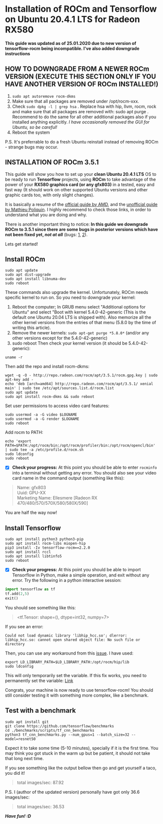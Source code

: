 # Installation of ROCm and Tensorflow on Ubuntu 20.4.1 LTS for Radeon RX580 
**This guide was updated as of  25.01.2020 due to new version of tensorflow-rocm being incompatible.  I've also added downgrade instructions**


## HOW TO DOWNGRADE FROM A NEWER ROCm VERSION (EXECUTE THIS SECTION ONLY IF YOU HAVE ANOTHER VERSION OF ROCm INSTALLED!)
1. ```sudo apt autoremove rocm-dkms```
2.  Make sure that all packages are removed under /opt/rocm-xxx.
3. Check ```sudo dpkg -l | grep hsa``` . Replace hsa with hip, llvm, rocm, rock and make sure that all packages are removed with: sudo apt purge . Recommend to do the same for all other additional packages also if you installed anything explicitly.
*I have occasionally removed the GUI for Ubuntu, so be careful!*
4. Reboot the system

P.S. It's preferrable to do a fresh Ubuntu reinstall instead of removing ROCm - strange bugs may occur.

## INSTALLATION OF ROCm 3.5.1

This guide will show you how to set up your **clean Ubuntu 20.4.1 LTS** OS to be ready to run **Tensorflow** projects, using **ROCm** to take advantage of the power of your **RX580 graphics card (or any gfx803)** in a tested, easy and fast way (It should work on other supported Ubuntu versions and other graphic cards too, with only slight changes).

It is basically a resume of the [official guide by AMD](https://rocmdocs.amd.com/en/latest/Installation_Guide/Installation-Guide.html), and the [unofficial guide by Mathieu Poliquin](https://www.videogames.ai/Install-ROCM-Machine-Learning-AMD-GPU). I highly recommend to check those links, in order to understand what you are doing and why.

There is another important thing to notice: **In this guide we downgrade ROCm to 3.5.1 since there are some bugs in posterior versions which have not been fixed yet, *not at all*** (bugs: [1](https://github.com/RadeonOpenCompute/ROCm/issues/1269), [2](https://github.com/RadeonOpenCompute/ROCm/issues/1265)).

Lets get started!
## Install ROCm
```
sudo apt update
sudo apt dist-upgrade
sudo apt install libnuma-dev
sudo reboot
```
These commands also upgrade the kernel. Unfortunately, ROCm needs specific kernel to run on. So you need to downgrade your kernel:
1. Reboot the computer; In GRUB menu select "Additional options for Ubuntu" and select "Boot with kernel 5.4.0-42-generic (This is the default one Ubuntu 20.04 LTS is shipped with). Also memorize all the other kernel versions from the entries of that menu (5.8.0 by the time of writing this article).
2. Remove the newer kernels: ``` sudo apt-get purge *5.8.0* ``` (and/or any other versions except for the 5.4.0-42-generic)
3. sudo reboot
Then check your kernel version (it should be 5.4.0-42-generic):
```
uname -r
```
Then add the repo and install rocm-dkms:

```
wget -q -O - http://repo.radeon.com/rocm/apt/3.5.1/rocm.gpg.key | sudo apt-key add -
echo 'deb [arch=amd64] http://repo.radeon.com/rocm/apt/3.5.1/ xenial main' | sudo tee /etc/apt/sources.list.d/rocm.list
sudo apt update
sudo apt install rocm-dkms && sudo reboot
```
Set user permissions to access video card features:
```
sudo usermod -a -G video $LOGNAME
sudo usermod -a -G render $LOGNAME
sudo reboot
```
Add rocm to PATH:
```
echo 'export PATH=$PATH:/opt/rocm/bin:/opt/rocm/profiler/bin:/opt/rocm/opencl/bin' | sudo tee -a /etc/profile.d/rocm.sh
sudo ldconfig
sudo reboot
```
- [x] **Check your progress:** At this point you should be able to enter `rocminfo` into a terminal without getting any error. You should also see your video card name in the command output (something like this):
> Name:                    gfx803                             
> Uuid:                    GPU-XX                             
> Marketing Name:          Ellesmere [Radeon RX 470/480/570/570X/580/580X/590]

You are half the way now!
## Install Tensorflow
```
sudo apt install python3 python3-pip
sudo apt install rocm-libs miopen-hip
pip3 install -Iv tensorflow-rocm==2.2.0
sudo apt install rccl
sudo apt install libtinfo5
sudo reboot
```
- [x] **Check your progress:** At this point you should be able to import Tensorflow in Python, make a simple operation, and exit without any error. Try the following in a python interactive session:
```python
import tensorflow as tf
tf.add(2,5)
exit()
```
You should see something like this: 
> <tf.Tensor: shape=(), dtype=int32, numpy=7>

If you see an error:
```
Could not load dynamic library 'libhip_hcc.so'; dlerror: libhip_hcc.so: cannot open shared object file: No such file or directory
```
Then, you can use any workaround from this [issue](https://github.com/RadeonOpenCompute/ROCm/issues/1163). I have used:
```
export LD_LIBRARY_PATH=$LD_LIBRARY_PATH:/opt/rocm/hip/lib
sudo ldconfig
```
This will only temporarily set the variable. If this fix works, you need to permanently set the variable: [Link](https://askubuntu.com/questions/887442/how-to-permanently-set-an-environment-variable)

Congrats, your machine is now ready to use tensorflow-rocm! You should still consider testing it with something more complex, like a benchmark.
## Test with a benchmark
```
sudo apt install git
git clone https://github.com/tensorflow/benchmarks
cd ./benchmarks/scripts/tf_cnn_benchmarks
python3 tf_cnn_benchmarks.py --num_gpus=1 --batch_size=32 --model=resnet50
```
Expect it to take some time (5-10 minutes), specially if it is the first time. You may think you got stuck in the warm up but be patient, it should not take that long next time.

If you see something like the output bellow then go and get yourself a taco, you did it!
> total images/sec: 87.92

P.S. I (author of the updated version) personally have got only 36.6 images/sec:
> total images/sec: 36.53


***Have fun! :D***
